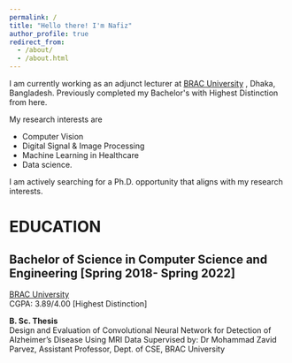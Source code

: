 ```yaml
---
permalink: /
title: "Hello there! I'm Nafiz"
author_profile: true
redirect_from: 
  - /about/
  - /about.html
---
```


I am currently working as an adjunct lecturer at [BRAC University](www.bracu.ac.bd) , Dhaka, Bangladesh. Previously completed my Bachelor's with Highest Distinction from here.

My research interests are 

* Computer Vision
* Digital Signal & Image Processing
* Machine Learning in Healthcare
* Data science.

I am actively searching for a Ph.D. opportunity that aligns with my research interests.

# EDUCATION

## Bachelor of Science in Computer Science and Engineering [Spring 2018- Spring 2022]  
[BRAC University](www.bracu.ac.bd)  
CGPA: 3.89/4.00 [Highest Distinction]


**B. Sc. Thesis**  
Design and Evaluation of Convolutional Neural Network for Detection of Alzheimer’s Disease Using MRI Data
Supervised by: Dr Mohammad Zavid Parvez, Assistant Professor, Dept. of CSE, BRAC University


